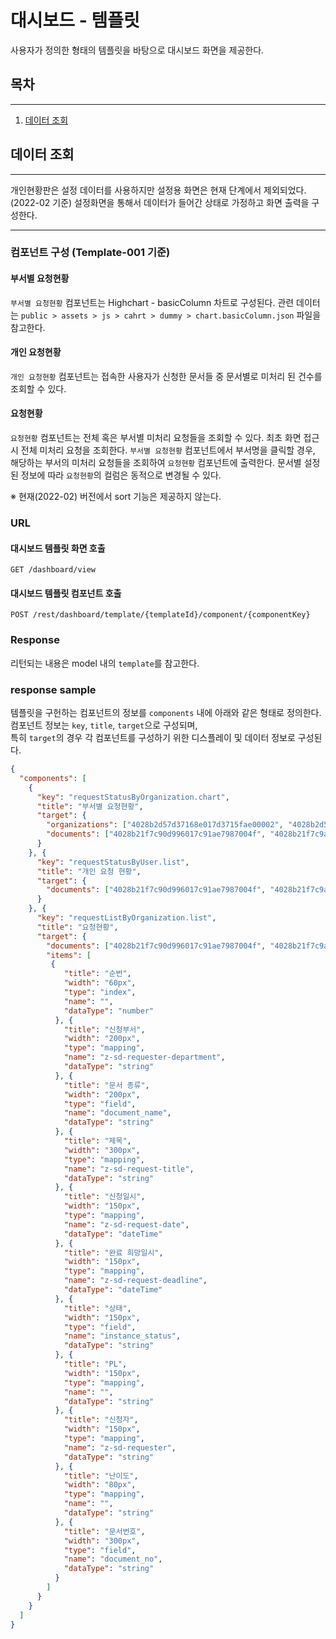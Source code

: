 # 대시보드 - 템플릿

사용자가 정의한 형태의 템플릿을 바탕으로 대시보드 화면을 제공한다.

## 목차

---

1. [데이터 조회](#데이터-조회)

## 데이터 조회

---

개인현황판은 설정 데이터를 사용하지만 설정용 화면은 현재 단계에서 제외되었다. (2022-02 기준) 
설정화면을 통해서 데이터가 들어간 상태로 가정하고 화면 출력을 구성한다.

---

### 컴포넌트 구성 (Template-001 기준)

#### 부서별 요청현황

`부서별 요청현황` 컴포넌트는 Highchart - basicColumn 차트로 구성된다.
관련 데이터는 `public > assets > js > cahrt > dummy > chart.basicColumn.json` 파일을 참고한다.

#### 개인 요청현황

`개인 요청현황` 컴포넌트는 접속한 사용자가 신청한 문서들 중 문서별로 미처리 된 건수를 조회할 수 있다.

#### 요청현황

`요청현황` 컴포넌트는 전체 혹은 부서별 미처리 요청들을 조회할 수 있다.
최초 화면 접근 시 전체 미처리 요청을 조회한다.
`부서별 요청현황` 컴포넌트에서 부서명을 클릭할 경우, 해당하는 부서의 미처리 요청들을 조회하여 `요청현황` 컴포넌트에 출력한다.
문서별 설정된 정보에 따라 `요청현황`의 컬럼은 동적으로 변경될 수 있다.

※ 현재(2022-02) 버전에서 sort 기능은 제공하지 않는다. 

### URL

#### 대시보드 템플릿 화면 호출
```
GET /dashboard/view
```
#### 대시보드 템플릿 컴포넌트 호출
```
POST /rest/dashboard/template/{templateId}/component/{componentKey}
```

### Response
리턴되는 내용은 model 내의 `template`를 참고한다.

### response sample
템플릿을 구헌하는 컴포넌트의 정보를 `components` 내에 아래와 같은 형태로 정의한다.   
컴포넌트 정보는 `key`, `title`, `target`으로 구성되며,  
특히 `target`의 경우 각 컴포넌트를 구성하기 위한 디스플레이 및 데이터 정보로 구성된다.    

```json
{
  "components": [
    {
      "key": "requestStatusByOrganization.chart",
      "title": "부서별 요청현황",
      "target": {
        "organizations": ["4028b2d57d37168e017d3715fae00002", "4028b2d57d37168e017d3713bb430003", "4028b2d57d37168e017d3715fae00004", "4028b2d57d37168e017d3715fae00005"],
        "documents": ["4028b21f7c90d996017c91ae7987004f", "4028b21f7c9adb6a017c9b18489900c9", "4028b21f7c9ff7c8017ca06bde520058", "2c9180867cc31a25017cc7a779d70523"]
      }
    }, {
      "key": "requestStatusByUser.list",
      "title": "개인 요청 현황",
      "target": {
        "documents": ["4028b21f7c90d996017c91ae7987004f", "4028b21f7c9adb6a017c9b18489900c9", "4028b21f7c9ff7c8017ca06bde520058", "2c9180867cc31a25017cc7a779d70523"]
      }
    }, {
      "key": "requestListByOrganization.list",
      "title": "요청현황",
      "target": {
        "documents": ["4028b21f7c90d996017c91ae7987004f", "4028b21f7c9adb6a017c9b18489900c9", "4028b21f7c9ff7c8017ca06bde520058", "2c9180867cc31a25017cc7a779d70523"],
        "items": [
         {
            "title": "순번",
            "width": "60px",
            "type": "index",
            "name": "",
            "dataType": "number" 
          }, {
            "title": "신청부서",
            "width": "200px",
            "type": "mapping",
            "name": "z-sd-requester-department",
            "dataType": "string" 
          }, {
            "title": "문서 종류",
            "width": "200px",
            "type": "field",
            "name": "document_name",
            "dataType": "string" 
          }, {
            "title": "제목",
            "width": "300px",
            "type": "mapping",
            "name": "z-sd-request-title",
            "dataType": "string" 
          }, {
            "title": "신청일시",
            "width": "150px",
            "type": "mapping",
            "name": "z-sd-request-date",
            "dataType": "dateTime" 
          }, {
            "title": "완료 희망일시",
            "width": "150px",
            "type": "mapping",
            "name": "z-sd-request-deadline",
            "dataType": "dateTime" 
          }, {
            "title": "상태",
            "width": "150px",
            "type": "field",
            "name": "instance_status",
            "dataType": "string" 
          }, {
            "title": "PL",
            "width": "150px",
            "type": "mapping",
            "name": "",
            "dataType": "string" 
          }, {
            "title": "신청자",
            "width": "150px",
            "type": "mapping",
            "name": "z-sd-requester",
            "dataType": "string" 
          }, {
            "title": "난이도",
            "width": "80px",
            "type": "mapping",
            "name": "",
            "dataType": "string" 
          }, {
            "title": "문서번호",
            "width": "300px",
            "type": "field",
            "name": "document_no",
            "dataType": "string" 
          }
        ]
      }
    }
  ]
}
```  


